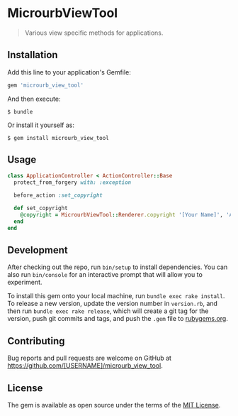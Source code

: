 # MicrourbViewTool

> Various view specific methods for applications.

## Installation

Add this line to your application's Gemfile:

```ruby
gem 'microurb_view_tool'
```

And then execute:

    $ bundle

Or install it yourself as:

    $ gem install microurb_view_tool

## Usage

```ruby
class ApplicationController < ActionController::Base
  protect_from_forgery with: :exception

  before_action :set_copyright

  def set_copyright
    @copyright = MicrourbViewTool::Renderer.copyright '[Your Name]', 'All rights reserved'
  end
end
```

## Development

After checking out the repo, run `bin/setup` to install dependencies. You can also run `bin/console` for an interactive prompt that will allow you to experiment.

To install this gem onto your local machine, run `bundle exec rake install`. To release a new version, update the version number in `version.rb`, and then run `bundle exec rake release`, which will create a git tag for the version, push git commits and tags, and push the `.gem` file to [rubygems.org](https://rubygems.org).

## Contributing

Bug reports and pull requests are welcome on GitHub at https://github.com/[USERNAME]/microurb_view_tool.

## License

The gem is available as open source under the terms of the [MIT License](http://opensource.org/licenses/MIT).
